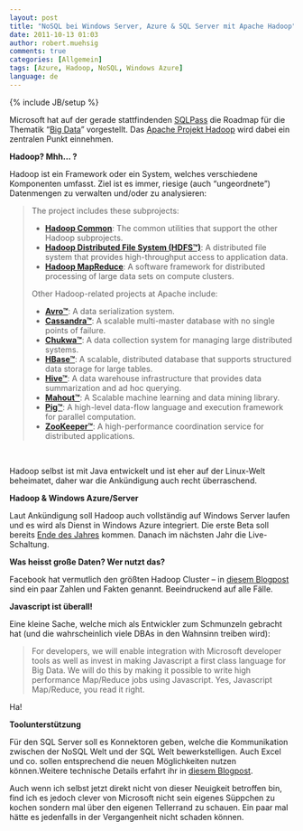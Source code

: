 ```yaml
---
layout: post
title: "NoSQL bei Windows Server, Azure & SQL Server mit Apache Hadoop"
date: 2011-10-13 01:03
author: robert.muehsig
comments: true
categories: [Allgemein]
tags: [Azure, Hadoop, NoSQL, Windows Azure]
language: de
---
```

{% include JB/setup %}
<p>Microsoft hat auf der gerade stattfindenden <a href="http://www.sqlpass.org/">SQLPass</a> die Roadmap für die Thematik “<a href="http://www.microsoft.com/bigdata">Big Data</a>” vorgestellt. Das <a href="http://hadoop.apache.org/">Apache Projekt Hadoop</a> wird dabei ein zentralen Punkt einnehmen. </p> <p><strong>Hadoop? Mhh… ?</strong></p> <p>Hadoop ist ein Framework oder ein System, welches verschiedene Komponenten umfasst. Ziel ist es immer, riesige (auch “ungeordnete”) Datenmengen zu verwalten und/oder zu analysieren:</p> <blockquote> <p>The project includes these subprojects:  <ul> <li><a href="http://hadoop.apache.org/common/"><strong>Hadoop Common</strong></a>: The common utilities that support the other Hadoop subprojects.  <li><a href="http://hadoop.apache.org/hdfs/"><strong>Hadoop Distributed File System (HDFS™)</strong></a>: A distributed file system that provides high-throughput access to application data.  <li><a href="http://hadoop.apache.org/mapreduce/"><strong>Hadoop MapReduce</strong></a>: A software framework for distributed processing of large data sets on compute clusters.</li></ul> <p>Other Hadoop-related projects at Apache include:  <ul> <li><a href="http://avro.apache.org/"><strong>Avro™</strong></a>: A data serialization system.  <li><a href="http://cassandra.apache.org/"><strong>Cassandra™</strong></a>: A scalable multi-master database with no single points of failure.  <li><a href="http://incubator.apache.org/chukwa/"><strong>Chukwa™</strong></a>: A data collection system for managing large distributed systems.  <li><a href="http://hbase.apache.org/"><strong>HBase™</strong></a>: A scalable, distributed database that supports structured data storage for large tables.  <li><a href="http://hive.apache.org/"><strong>Hive™</strong></a>: A data warehouse infrastructure that provides data summarization and ad hoc querying.  <li><a href="http://mahout.apache.org/"><strong>Mahout™</strong></a>: A Scalable machine learning and data mining library.  <li><a href="http://pig.apache.org/"><strong>Pig™</strong></a>: A high-level data-flow language and execution framework for parallel computation.  <li><a href="http://zookeeper.apache.org/"><strong>ZooKeeper™</strong></a>: A high-performance coordination service for distributed applications.</li></ul></blockquote> <p>&nbsp;</p> <p>Hadoop selbst ist mit Java entwickelt und ist eher auf der Linux-Welt beheimatet, daher war die Ankündigung auch recht überraschend.</p> <p><strong>Hadoop &amp; Windows Azure/Server</strong></p> <p>Laut Ankündigung soll Hadoop auch vollständig auf Windows Server laufen und es wird als Dienst in Windows Azure integriert. Die erste Beta soll bereits <a href="http://blogs.msdn.com/b/windowsazure/archive/2011/10/12/cross-post-microsoft-announces-big-data-roadmap-adopts-apache-hadoop-on-windows-azure.aspx">Ende des Jahres</a> kommen. Danach im nächsten Jahr die Live-Schaltung.</p> <p><strong>Was heisst große Daten? Wer nutzt das?</strong></p> <p>Facebook hat vermutlich den größten Hadoop Cluster – in <a href="http://www.dbms2.com/2009/05/11/facebook-hadoop-and-hive/">diesem Blogpost</a> sind ein paar Zahlen und Fakten genannt. Beeindruckend auf alle Fälle.</p> <p><strong>Javascript ist überall!</strong></p> <p>Eine kleine Sache, welche mich als Entwickler zum Schmunzeln gebracht hat (und die wahrscheinlich viele DBAs in den Wahnsinn treiben wird):</p> <blockquote> <p>For developers, we will enable integration with Microsoft developer tools as well as invest in making Javascript a first class language for Big Data. We will do this by making it possible to write high performance Map/Reduce jobs using Javascript. Yes, Javascript Map/Reduce, you read it right.</p></blockquote> <p>Ha!</p> <p><strong>Toolunterstützung</strong></p> <p>Für den SQL Server soll es Konnektoren geben, welche die Kommunikation zwischen der NoSQL Welt und der SQL Welt bewerkstelligen. Auch Excel und co. sollen entsprechend die neuen Möglichkeiten nutzen können.Weitere technische Details erfahrt ihr in <a href="http://blogs.technet.com/b/port25/archive/2011/10/12/microsoft-hadoop-and-big-data.aspx">diesem Blogpost</a>. </p> <p>Auch wenn ich selbst jetzt direkt nicht von dieser Neuigkeit betroffen bin, find ich es jedoch clever von Microsoft nicht sein eigenes Süppchen zu kochen sondern mal über den eigenen Tellerrand zu schauen. Ein paar mal hätte es jedenfalls in der Vergangenheit nicht schaden können.</p>
